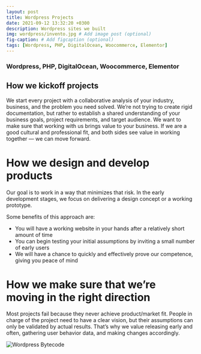 ```yaml
---
layout: post
title: Wordpress Projects
date: 2021-09-12 13:32:20 +0300
description: Wordpress sites we built
img: wordpress/invento.jpg # Add image post (optional)
fig-caption: # Add figcaption (optional)
tags: [Wordpress, PHP, DigitalOcean, Woocommerce, Elementor]
---
```

### Wordpress, PHP, DigitalOcean, Woocommerce, Elementor

## How we kickoff projects
We start every project with a collaborative analysis of your industry, business, and the problem you need solved. We’re not trying to create rigid documentation, but rather to establish a shared understanding of your business goals, project requirements, and target audience. We want to make sure that working with us brings value to your business.
If we are a good cultural and professional fit, and both sides see value in working together — we can move forward.

# How we design and develop products
Our goal is to work in a way that minimizes that risk. In the early development stages, we focus on delivering a design concept or a working prototype.

Some benefits of this approach are:
  * You will have a working website in your hands after a relatively short amount of time
  * You can begin testing your initial assumptions by inviting a small number of early users
  * We will have a chance to quickly and effectively prove our competence, giving you peace of mind

# How we make sure that we’re moving in the right direction
Most projects fail because they never achieve product/market fit. People in charge of the project need to have a clear vision, but their assumptions can only be validated by actual results. That’s why we value releasing early and often, gathering user behavior data, and making changes accordingly.


![Wordpress Bytecode]({{site.baseurl}}/assets/img/wordpress/concreto.png)